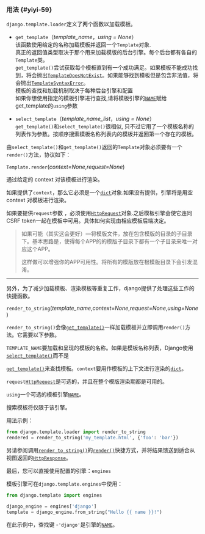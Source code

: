 ### 用法 {#yiyi-59}

`django.template.loader`定义了两个函数以加载模板。

* `get_template`（_template\_name_，_using = None_）  
  该函数使用给定的名称加载模板并返回一个`Template`对象.  
  真正的返回值类型取决于那个用来加载模版的后台引擎。每个后台都有各自的`Template`类。  
  `get_template()`尝试获取每个模板直到有一个成功满足。如果模板不能成功找到，将会抛出[`TemplateDoesNotExist`](http://usyiyi.cn/documents/Django_111/topics/templates.html#django.template.TemplateDoesNotExist)。如果能够找到模板但是包含非法值，将会抛出[`TemplateSyntaxError`](http://usyiyi.cn/documents/Django_111/topics/templates.html#django.template.TemplateSyntaxError)。  
  模板的查找和加载机制取决于每种后台引擎和配置  
  如果你想使用指定的模板引擎进行查找,请将模板引擎的[`NAME`](http://usyiyi.cn/documents/Django_111/ref/settings.html#std:setting-TEMPLATES-NAME)赋给 get\_template的`using`参数

* `select_template`（_template\_name\_list_，_using = None_）  
  `get_template()`和`select_template()`很相似, 只不过它用了一个模板名称的列表作为参数。按顺序搜索模板名称列表内的模板并返回第一个存在的模板。

由`select_template()`和`get_template()`返回的`Template`对象必须要有一个`render()`方法，协议如下：

`Template.render`\(_context=None_,_request=None_\)

通过给定的 context 对该模板进行渲染。

如果提供了`context`，那么它必须是一个[`dict`](https://docs.python.org/3/library/stdtypes.html#dict)对象.如果没有提供，引擎将是用空 context 对模板进行渲染。

如果要提供`request`参数 ，必须使用[`HttpRequest`](http://usyiyi.cn/documents/Django_111/ref/request-response.html#django.http.HttpRequest)对象.之后模板引擎会使它连同CSRF token一起在模板中可用。具体如何实现由相应模板后端决定。

> 如果可能（其实这会更好）—将模版文件，放在包含模版的目录的子目录下。基本思路是，使得每个APP的的模版子目录下都有一个子目录来唯一对应这个APP。
>
> 这样做可以增强你的APP可用性。将所有的模版放在根模版目录下会引发混淆。

---

另外，为了减少加载模板、渲染模板等重复工作，django提供了处理这些工作的快捷函数。

`render_to_string`\(_template\_name_,_context=None_,_request=None_,_using=None_\)

`render_to_string()`会像[`get_template()`](http://usyiyi.cn/documents/Django_111/topics/templates.html#django.template.loader.get_template)一样加载模板并立即调用`render()`方法。它需要以下参数。

`TEMPLATE_NAME`要加载和呈现的模板的名称。如果是模板名称列表，Django使用[`select_template()`](http://usyiyi.cn/documents/Django_111/topics/templates.html#django.template.loader.select_template)而不是

[`get_template()`](http://usyiyi.cn/documents/Django_111/topics/templates.html#django.template.loader.get_template)来查找模板。`context`要用作模板的上下文进行渲染的[`dict`](https://docs.python.org/3/library/stdtypes.html#dict)。

`request`[`HttpRequest`](http://usyiyi.cn/documents/Django_111/ref/request-response.html#django.http.HttpRequest)是可选的，并且在整个模版渲染期都是可用的。

`using`一个可选的模板引擎[`NAME`](http://usyiyi.cn/documents/Django_111/ref/settings.html#std:setting-TEMPLATES-NAME)。

搜索模板将仅限于该引擎。

用法示例：

```py
from django.template.loader import render_to_string
rendered = render_to_string('my_template.html', {'foo': 'bar'})
```

另请参阅调用[`render_to_string()`](http://usyiyi.cn/documents/Django_111/topics/templates.html#django.template.loader.render_to_string)的[`render()`](http://usyiyi.cn/documents/Django_111/topics/http/shortcuts.html#django.shortcuts.render)快捷方式，并将结果馈送到适合从视图返回的[`HttpResponse`](http://usyiyi.cn/documents/Django_111/ref/request-response.html#django.http.HttpResponse)。

最后，您可以直接使用配置的引擎：`engines`

模板引擎可在`django.template.engines`中使用：

```py
from django.template import engines

django_engine = engines['django']
template = django_engine.from_string("Hello {{ name }}!")
```

在此示例中，查找键 -`'django'`是引擎的[`NAME`](http://usyiyi.cn/documents/Django_111/ref/settings.html#std:setting-TEMPLATES-NAME)。



